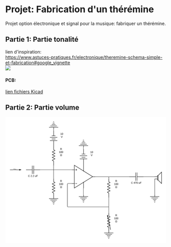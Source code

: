 # Projet: Fabrication d'un thérémine
Projet option électronique et signal pour la musique: fabriquer un thérémine.  

## Partie 1: Partie tonalité
lien d'inspiration:  
https://www.astuces-pratiques.fr/electronique/theremine-schema-simple-et-fabrication#google_vignette  
![](https://www.astuces-pratiques.fr/image/electronique/theremine-schema-simple-et-fabrication/theremine-schema-simple.webp)  

#### PCB:  
[lien fichiers Kicad]()

## Partie 2: Partie volume
![](https://github.com/EstelleTournassat/Theremin/blob/main/Diagramme%20vierge%20(4).png)

